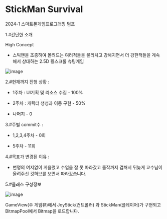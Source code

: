 # StickMan Survival
2024-1 스마트폰게임프로그래밍 텀프


  

1.#간단한 소개

High Concept
- 스틱맨을 조종하여 몰려드는 여러적들을 물리치고 강해지면서 더 강한적들을 계속해서 상대하는 2.5D 횡스크롤 슈팅게임 

![image](https://github.com/jun2hg/SmartPhoneGameProgramming/assets/104408406/f07b687c-f917-429e-926b-09b06b471d0d)  


  


2.#현재까지 진행 상황 :  


- 1주차 :  UI기획 및 리소스 수집 - 100%    


- 2주차 : 캐릭터 생성과 이동 구현 - 50%   


- 나머지 - 0   




  


3.#주별 commit수 :   


- 1,2,3,4주차 - 0회  

- 5주차 - 11회  



  

4.#목표가 변경된 이유 :
- 변명의 여지없이 게을렀고 수업을 잘 못 따라갔고 졸작까지 겹쳐서 뒤늦게 교수님이 올려주신 깃허브를 보면서 따라갔습니다.  



  

  
5.#클래스 구성정보  



![image](https://github.com/jun2hg/SmartPhoneGameProgramming/assets/104408406/c12e285d-2340-4c1d-86df-6da74b6a74af)  




GameView(주 게임뷰)에서 JoyStick(컨트롤러) 과 StickMan(플레이어)가 구현되고 BitmapPool에서 Bitmap을 로드합니다.



